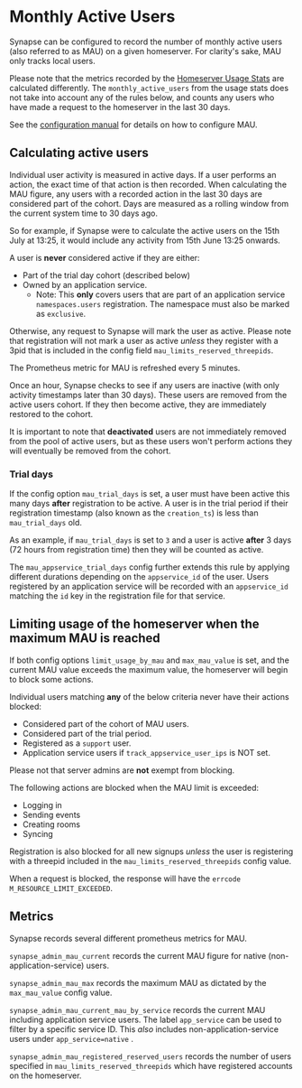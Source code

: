 # Monthly Active Users

Synapse can be configured to record the number of monthly active users (also referred to as MAU) on a given homeserver.
For clarity's sake, MAU only tracks local users.

Please note that the metrics recorded by the [Homeserver Usage Stats](../../usage/administration/monitoring/reporting_homeserver_usage_statistics.md)
are calculated differently. The `monthly_active_users` from the usage stats does not take into account any
of the rules below, and counts any users who have made a request to the homeserver in the last 30 days.

See the [configuration manual](../../usage/configuration/config_documentation.md#limit_usage_by_mau) for details on how to configure MAU.

## Calculating active users

Individual user activity is measured in active days. If a user performs an action, the exact time of that action is then recorded. When
calculating the MAU figure, any users with a recorded action in the last 30 days are considered part of the cohort. Days are measured
as a rolling window from the current system time to 30 days ago.

So for example, if Synapse were to calculate the active users on the 15th July at 13:25, it would include any activity from 15th June 13:25 onwards.

A user is **never** considered active if they are either:
 - Part of the trial day cohort (described below)
 - Owned by an application service.
   - Note: This **only** covers users that are part of an application service `namespaces.users` registration. The namespace
     must also be marked as `exclusive`.

Otherwise, any request to Synapse will mark the user as active. Please note that registration will not mark a user as active *unless* 
they register with a 3pid that is included in the config field `mau_limits_reserved_threepids`.

The Prometheus metric for MAU is refreshed every 5 minutes.

Once an hour, Synapse checks to see if any users are inactive (with only activity timestamps later than 30 days). These users
are removed from the active users cohort. If they then become active, they are immediately restored to the cohort.

It is important to note that **deactivated** users are not immediately removed from the pool of active users, but as these users won't
perform actions they will eventually be removed from the cohort.

### Trial days

If the config option `mau_trial_days` is set, a user must have been active this many days **after** registration to be active. A user is in the
trial period if their registration timestamp (also known as the `creation_ts`) is less than `mau_trial_days` old.

As an example, if `mau_trial_days` is set to `3` and a user is active **after** 3 days (72 hours from registration time) then they will be counted as active.

The `mau_appservice_trial_days` config further extends this rule by applying different durations depending on the `appservice_id` of the user.
Users registered by an application service will be recorded with an `appservice_id` matching the `id` key in the registration file for that service.


## Limiting usage of the homeserver when the maximum MAU is reached

If both config options `limit_usage_by_mau` and `max_mau_value` is set, and the current MAU value exceeds the maximum value, the 
homeserver will begin to block some actions.

Individual users matching **any** of the below criteria never have their actions blocked:
  - Considered part of the cohort of MAU users.
  - Considered part of the trial period.
  - Registered as a `support` user.
  - Application service users if `track_appservice_user_ips` is NOT set.

Please not that server admins are **not** exempt from blocking.

The following actions are blocked when the MAU limit is exceeded:
  - Logging in
  - Sending events
  - Creating rooms
  - Syncing

Registration is also blocked for all new signups *unless* the user is registering with a threepid included in the `mau_limits_reserved_threepids`
config value.

When a request is blocked, the response will have the `errcode` `M_RESOURCE_LIMIT_EXCEEDED`.

## Metrics

Synapse records several different prometheus metrics for MAU.

`synapse_admin_mau_current` records the current MAU figure for native (non-application-service) users.

`synapse_admin_mau_max` records the maximum MAU as dictated by the `max_mau_value` config value.

`synapse_admin_mau_current_mau_by_service` records the current MAU including application service users. The label `app_service` can be used
to filter by a specific service ID. This *also* includes non-application-service users under `app_service=native` .

`synapse_admin_mau_registered_reserved_users` records the number of users specified in `mau_limits_reserved_threepids` which have
registered accounts on the homeserver.
